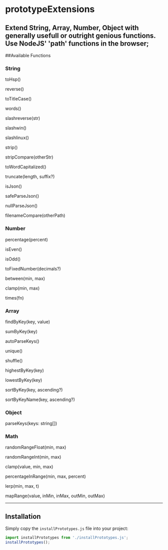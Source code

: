 # prototypeExtensions
Extend String, Array, Number, Object with generally usefull or outright genious functions. Use NodeJS' 'path' functions in the browser;
---

##Available Functions

### String
toHsp()

reverse()

toTitleCase()

words()

slashreverse(str)

slashwin()

slashlinux()

strip()

stripCompare(otherStr)

toWordCapitalized()

truncate(length, suffix?)

isJson()

safeParseJson()

nullParseJson()

filenameCompare(otherPath)

### Number
percentage(percent)

isEven()

isOdd()

toFixedNumber(decimals?)

between(min, max)

clamp(min, max)

times(fn)

### Array
findByKey(key, value)

sumByKey(key)

autoParseKeys()

unique()

shuffle()

highestByKey(key)

lowestByKey(key)

sortByKey(key, ascending?)

sortByKeyName(key, ascending?)

### Object
parseKeys(keys: string[])

### Math
randomRangeFloat(min, max)

randomRangeInt(min, max)

clamp(value, min, max)

percentageInRange(min, max, percent)

lerp(min, max, t)

mapRange(value, inMin, inMax, outMin, outMax)

---

## Installation

Simply copy the `installPrototypes.js` file into your project:

```js
import installPrototypes from './installPrototypes.js';
installPrototypes();
